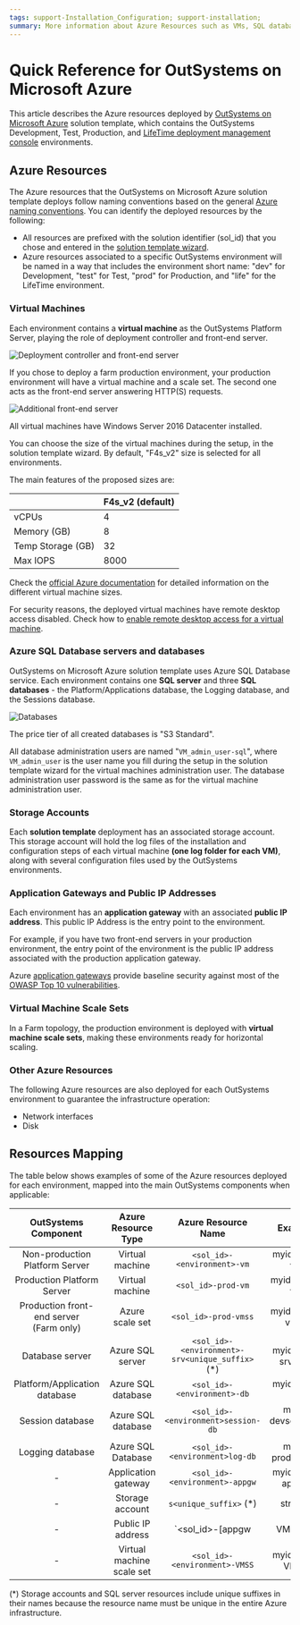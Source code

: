 ```yaml
---
tags: support-Installation_Configuration; support-installation;
summary: More information about Azure Resources such as VMs, SQL databases, storage, virtual machine scale sets.
---
```


# Quick Reference for OutSystems on Microsoft Azure

This article describes the Azure resources deployed by [OutSystems on Microsoft Azure](intro.md "OutSystems on Microsoft Azure Overview") solution template, which contains the OutSystems Development, Test, Production, and [LifeTime deployment management console](../../managing-the-applications-lifecycle/intro.md) environments.

## Azure Resources

The Azure resources that the OutSystems on Microsoft Azure solution template deploys follow naming conventions based on the general [Azure naming conventions](https://docs.microsoft.com/en-us/azure/architecture/best-practices/naming-conventions). You can identify the deployed resources by the following:

* All resources are prefixed with the solution identifier (sol_id) that you chose and entered in the [solution template wizard](set-up-platform.md#run-the-solution-template-wizard "Set Up OutSystems on Microsoft Azure").
* Azure resources associated to a specific OutSystems environment will be named in a way that includes the environment short name: "dev" for Development, "test" for Test, "prod" for Production, and "life" for the LifeTime environment.

### Virtual Machines

Each environment contains a **virtual machine** as the OutSystems Platform Server, playing the role of deployment controller and front-end server.

![Deployment controller and front-end server](images/deployment_controller-and_front-end.png?width=400)

If you chose to deploy a farm production environment, your production environment will have a virtual machine and a scale set. The second one acts as the front-end server answering HTTP(S) requests.

![Additional front-end server](images/additional-front-end-server.png?width=300)

All virtual machines have Windows Server 2016 Datacenter installed.

You can choose the size of the virtual machines during the setup, in the solution template wizard. By default, "F4s_v2" size is selected for all environments.

The main features of the proposed sizes are:

 | |  **F4s_v2** (default)
---|---  
vCPUs  |  4  
Memory (GB)  |  8  
Temp Storage (GB)  |  32  
Max IOPS  |  8000
  
Check the [official Azure documentation](<https://docs.microsoft.com/en-us/azure/virtual-machines/windows/sizes>) for detailed information on the different virtual machine sizes.

For security reasons, the deployed virtual machines have remote desktop access disabled. Check how to [enable remote desktop access for a virtual machine](additional-configurations.md#enable-remote-desktop-for-a-virtual-machine "OutSystems on Microsoft Azure - Additional Configurations").

### Azure SQL Database servers and databases

OutSystems on Microsoft Azure solution template uses Azure SQL Database service. Each environment contains one **SQL server** and three **SQL databases** \- the Platform/Applications database, the Logging database, and the Sessions database.

![Databases](images/databases.png?width=500)

The price tier of all created databases is "S3 Standard".

All database administration users are named "`VM_admin_user-sql`", where `VM_admin_user` is the user name you fill during the setup in the solution template wizard for the virtual machines administration user. The database administration user password is the same as for the virtual machine administration user.

### Storage Accounts

Each **solution template** deployment has an associated storage account. This storage account will hold the log files of the installation and configuration steps of each virtual machine **(one log folder for each VM)**, along with several configuration files used by the OutSystems environments.

### Application Gateways and Public IP Addresses

Each environment has an **application gateway** with an associated **public IP address**. This public IP Address is the entry point to the environment.

For example, if you have two front-end servers in your production environment, the entry point of the environment is the public IP address associated with the production application gateway.

Azure [application gateways](<https://azure.microsoft.com/en-us/blog/azure-web-application-firewall-waf-generally-available/>) provide baseline security against most of the [OWASP Top 10 vulnerabilities](<https://www.owasp.org/index.php/Category:OWASP_Top_Ten_Project>).

### Virtual Machine Scale Sets

In a Farm topology, the production environment is deployed with **virtual machine scale sets**, making these environments ready for horizontal scaling.

### Other Azure Resources

The following Azure resources are also deployed for each OutSystems environment to guarantee the infrastructure operation:

* Network interfaces
* Disk

## Resources Mapping

The table below shows examples of some of the Azure resources deployed for each environment, mapped into the main OutSystems components when applicable:

|OutSystems Component|Azure Resource Type|Azure Resource Name|Example|  
|:------------------:|:-----------------:|:-----------------:|:-----:|
|Non-production Platform Server|Virtual machine|`<sol_id>-<environment>-vm`|myid-dev-vm|
|Production Platform Server|Virtual machine|`<sol_id>-prod-vm`|myid-prod-vm|
|Production front-end server<br/>(Farm only)|Azure scale set|`<sol_id>-prod-vmss`|myid-prod-vmss|
|Database server|Azure SQL server|`<sol_id>-<environment>-srv<unique_suffix>` (*)|myid-dev-srvbqxs|
|Platform/Application database|Azure SQL database|`<sol_id>-<environment>-db`|myid-dev-db|
|Session database|Azure SQL database|`<sol_id>-<environment>session-db`|myid-devsession-db|
|Logging database|Azure SQL Database|`<sol_id>-<environment>log-db`|myid-prodlog-db|
|-|Application gateway|`<sol_id>-<environment>-appgw`|myid-dev-appgw|
|-|Storage account|`s<unique_suffix>` (*)|strbqxs|
|-|Public IP address|`<sol_id>-<environment>[appgw|VM]-PIP`|myid-dev-appgw-PIP|
|-|Virtual machine scale set|`<sol_id>-<environment>-VMSS`|myid-dev-VMSS|

(*) Storage accounts and SQL server resources include unique suffixes in their names because the resource name must be unique in the entire Azure infrastructure.
